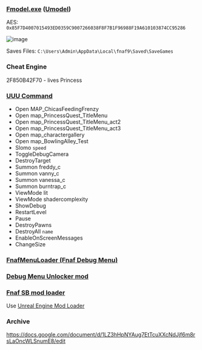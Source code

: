 ### [Fmodel.exe](https://github.com/iAmAsval/FModel) ([Umodel](https://github.com/gildor2/UEViewer))
AES: `0x85F7D4007015493ED0359C9007266038F8F7B1F96988F19A610103874CC95286`

![image](https://user-images.githubusercontent.com/87380272/147861521-84196a24-23cb-4113-88cf-2dbc39fbe9b3.png)

Saves Files: `C:\Users\Admin\AppData\Local\fnaf9\Saved\SaveGames`

### Cheat Engine
2F850B42F70 - lives Princess

### [UUU Command](https://framedsc.com/GeneralGuides/universal_ue4_consoleunlocker.htm)
- Open MAP_ChicasFeedingFrenzy
- Open map_PrincessQuest_TitleMenu
- Open map_PrincessQuest_TitleMenu_act2
- Open map_PrincessQuest_TitleMenu_act3
- Open map_charactergallery
- Open map_BowlingAlley_Test
- Slomo `speed`
- ToggleDebugCamera
- DestroyTarget
- Summon freddy_c
- Summon vanny_c
- Summon vanessa_c
- Summon burntrap_c
- ViewMode lit
- ViewMode shadercomplexity
- ShowDebug
- RestartLevel
- Pause
- DestroyPawns
- DestroyAll `name`
- EnableOnScreenMessages
- ChangeSize

### [FnafMenuLoader (Fnaf Debug Menu)](https://github.com/Skizzium/FNaFMenuLoader)

### [Debug Menu Unlocker mod](https://github.com/Kaydax/DebugMenuUnlocker)

### [Fnaf SB mod loader](https://cdn.kaydax.xyz/fnaf_sb_mod_loader.zip)
Use [Unreal Engine Mod Loader](https://github.com/RussellJerome/UnrealModLoader)
### Archive
https://docs.google.com/document/d/1LZ3hHpNYAug7EtTcuXXcNdJjf6m8rsLaOncWLSnumE8/edit
